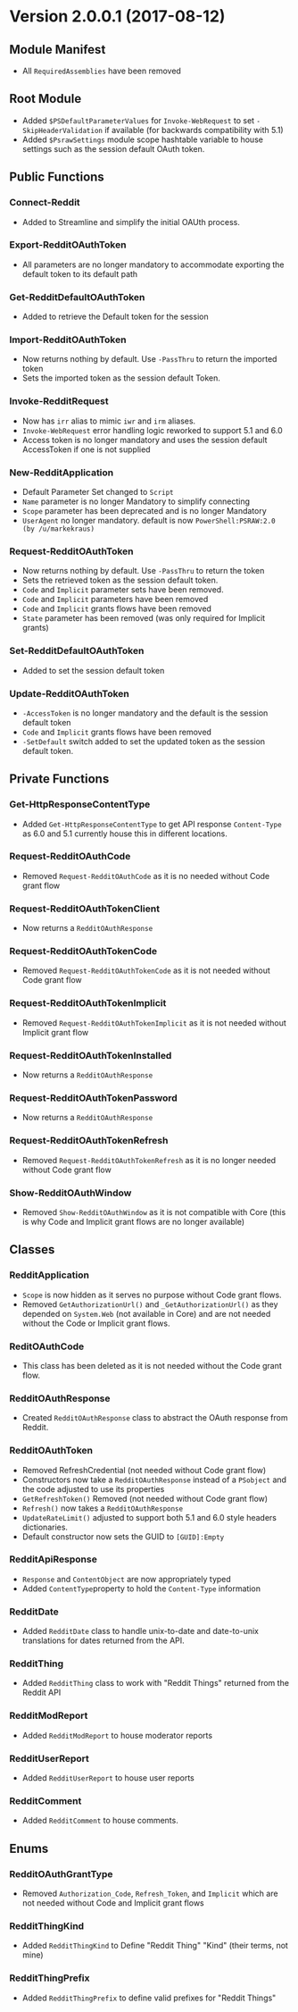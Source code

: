 # Version 2.0.0.1 (2017-08-12)
## Module Manifest

* All `RequiredAssemblies` have been removed

## Root Module

* Added `$PSDefaultParameterValues` for `Invoke-WebRequest` to set `-SkipHeaderValidation` if available (for backwards compatibility with 5.1)
* Added `$PsrawSettings` module scope hashtable variable to house settings such as the session default OAuth token.

## Public Functions

### Connect-Reddit

* Added to Streamline and simplify the initial OAUth process.

### Export-RedditOAuthToken

* All parameters are no longer mandatory to accommodate exporting the default token to its default path

### Get-RedditDefaultOAuthToken

* Added to retrieve the Default token for the session

### Import-RedditOAuthToken

* Now returns nothing by default. Use `-PassThru` to return the imported token
* Sets the imported token as the session default Token.

### Invoke-RedditRequest

* Now has `irr` alias to mimic `iwr` and `irm` aliases.
* `Invoke-WebRequest` error handling logic reworked to support 5.1 and 6.0
* Access token is no longer mandatory and uses the session default AccessToken if one is not supplied

### New-RedditApplication

* Default Parameter Set changed to `Script`
* `Name` parameter is no longer Mandatory to simplify connecting
* `Scope` parameter  has been deprecated and is no longer Mandatory
* `UserAgent` no longer mandatory. default is now `PowerShell:PSRAW:2.0 (by /u/markekraus)`


### Request-RedditOAuthToken

* Now returns nothing by default. Use `-PassThru` to return the token
* Sets the retrieved token as the session default token.
* `Code` and `Implicit` parameter sets have been removed.
* `Code` and `Implicit` parameters have been removed
* `Code` and `Implicit` grants flows have been removed
* `State` parameter has been removed (was only required for Implicit grants)

### Set-RedditDefaultOAuthToken

* Added to set the session default token

### Update-RedditOAuthToken

* `-AccessToken` is no longer mandatory and the default is the session default token
* `Code` and `Implicit` grants flows have been removed
* `-SetDefault` switch added to set the updated token as the session default token.

## Private Functions

### Get-HttpResponseContentType

* Added `Get-HttpResponseContentType` to get API response `Content-Type` as 6.0 and 5.1 currently house this in different locations.

### Request-RedditOAuthCode

* Removed `Request-RedditOAuthCode` as it is no needed without Code grant flow

### Request-RedditOAuthTokenClient

* Now returns a `RedditOAuthResponse`

### Request-RedditOAuthTokenCode

* Removed `Request-RedditOAuthTokenCode` as it is not needed without Code grant flow

### Request-RedditOAuthTokenImplicit

* Removed `Request-RedditOAuthTokenImplicit` as it is not needed without Implicit grant flow

### Request-RedditOAuthTokenInstalled

* Now returns a `RedditOAuthResponse`

### Request-RedditOAuthTokenPassword

* Now returns a `RedditOAuthResponse`

### Request-RedditOAuthTokenRefresh

* Removed `Request-RedditOAuthTokenRefresh` as it is no longer needed without Code grant flow

### Show-RedditOAuthWindow

* Removed `Show-RedditOAuthWindow` as it is not compatible with Core (this is why Code and Implicit grant flows are no longer available)

## Classes

### RedditApplication

* `Scope` is now hidden as it serves no purpose without Code grant flows.
* Removed `GetAuthorizationUrl()` and `_GetAuthorizationUrl()` as they depended on `System.Web` (not available in Core) and are not needed without the Code or Implicit grant flows.

### ReditOAuthCode

* This class has been deleted as it is not needed without the Code grant flow.

### RedditOAuthResponse

* Created `RedditOAuthResponse` class to abstract the OAuth response from Reddit.

### RedditOAuthToken

* Removed RefreshCredential (not needed without Code grant flow)
* Constructors now take a `RedditOAuthResponse` instead of a `PSobject` and the code adjusted to use its properties
* `GetRefreshToken()` Removed (not needed without Code grant flow)
* `Refresh()` now takes a `RedditOAuthResponse`
* `UpdateRateLimit()` adjusted to support both 5.1 and 6.0 style headers dictionaries.
* Default constructor now sets the GUID to `[GUID]:Empty`

### RedditApiResponse

* `Response` and `ContentObject` are now appropriately typed
* Added `ContentType`property to hold the `Content-Type` information

### RedditDate

* Added `RedditDate` class to handle unix-to-date and date-to-unix translations for dates returned from the API.

### RedditThing

* Added `RedditThing` class to work with "Reddit Things" returned from the Reddit API

### RedditModReport

* Added `RedditModReport` to house moderator reports

### RedditUserReport

* Added `RedditUserReport` to house user reports

### RedditComment

* Added `RedditComment` to house comments.

## Enums

### RedditOAuthGrantType

* Removed `Authorization_Code`, `Refresh_Token`, and `Implicit` which are not needed without Code and Implicit grant flows

### RedditThingKind

* Added `RedditThingKind` to Define "Reddit Thing" "Kind" (their terms, not mine)

### RedditThingPrefix

* Added `RedditThingPrefix` to define valid prefixes for "Reddit Things"
